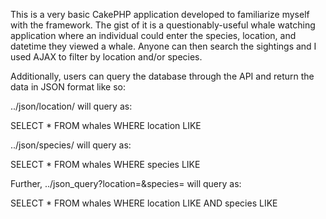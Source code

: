This is a very basic CakePHP application developed to familiarize myself with the framework. The gist of it is a questionably-useful whale watching application where an individual could enter the species, location, and datetime they viewed a whale. Anyone can then search the sightings and I used AJAX to filter by location and/or species. 

Additionally, users can query the database through the API and return the data in JSON format like so:

../json/location/<location> will query as:

SELECT * FROM whales
WHERE location LIKE <location>

../json/species/<species> will query as:

SELECT * FROM whales
WHERE species LIKE <species>

Further,
../json_query?location=<location>&species=<species> will query as:

SELECT * FROM whales
WHERE location LIKE <location> AND species LIKE <species>

